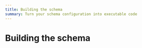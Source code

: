 ```yaml
---
title: Building the schema
summary: Turn your schema configuration into executable code
---
```


# Building the schema

